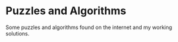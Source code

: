 # Puzzles and Algorithms

Some puzzles and algorithms found on the internet and my working solutions.





